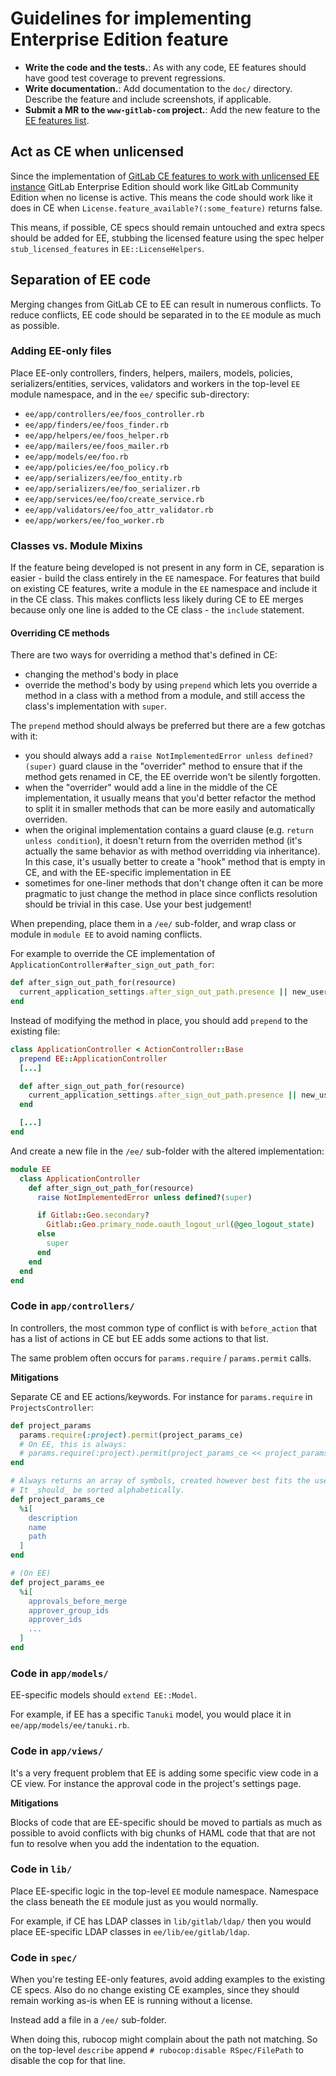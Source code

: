 # Guidelines for implementing Enterprise Edition feature

- **Write the code and the tests.**: As with any code, EE features should have
  good test coverage to prevent regressions.
- **Write documentation.**: Add documentation to the `doc/` directory. Describe
  the feature and include screenshots, if applicable.
- **Submit a MR to the `www-gitlab-com` project.**: Add the new feature to the
  [EE features list][ee-features-list].

## Act as CE when unlicensed

Since the implementation of [GitLab CE features to work with unlicensed EE instance](ee-as-ce)
GitLab Enterprise Edition should work like GitLab Community Edition
when no license is active. This means the code should work like it
does in CE when `License.feature_available?(:some_feature)` returns
false.

This means, if possible, CE specs should remain untouched and extra
specs should be added for EE, stubbing the licensed feature using the
spec helper `stub_licensed_features` in `EE::LicenseHelpers`.

## Separation of EE code

Merging changes from GitLab CE to EE can result in numerous conflicts.
To reduce conflicts, EE code should be separated in to the `EE` module
as much as possible.

### Adding EE-only files

Place EE-only controllers, finders, helpers, mailers, models, policies,
serializers/entities, services, validators and workers in the top-level
`EE` module namespace, and in the `ee/` specific sub-directory:

- `ee/app/controllers/ee/foos_controller.rb`
- `ee/app/finders/ee/foos_finder.rb`
- `ee/app/helpers/ee/foos_helper.rb`
- `ee/app/mailers/ee/foos_mailer.rb`
- `ee/app/models/ee/foo.rb`
- `ee/app/policies/ee/foo_policy.rb`
- `ee/app/serializers/ee/foo_entity.rb`
- `ee/app/serializers/ee/foo_serializer.rb`
- `ee/app/services/ee/foo/create_service.rb`
- `ee/app/validators/ee/foo_attr_validator.rb`
- `ee/app/workers/ee/foo_worker.rb`

### Classes vs. Module Mixins

If the feature being developed is not present in any form in CE, separation is
easier - build the class entirely in the `EE` namespace. For features that build
on existing CE features, write a module in the `EE` namespace and include it
in the CE class. This makes conflicts less likely during CE to EE merges
because only one line is added to the CE class - the `include` statement.

#### Overriding CE methods

There are two ways for overriding a method that's defined in CE:

- changing the method's body in place
- override the method's body by using `prepend` which lets you override a
  method in a class with a method from a module, and still access the class's
  implementation with `super`.

The `prepend` method should always be preferred but there are a few gotchas with it:

- you should always add a `raise NotImplementedError unless defined?(super)`
  guard clause in the "overrider" method to ensure that if the method gets
  renamed in CE, the EE override won't be silently forgotten.
- when the "overrider" would add a line in the middle of the CE implementation,
  it usually means that you'd better refactor the method to split it in
  smaller methods that can be more easily and automatically overriden.
- when the original implementation contains a guard clause (e.g.
  `return unless condition`), it doesn't return from the overriden method (it's
  actually the same behavior as with method overridding via inheritance). In
  this case, it's usually better to create a "hook" method that is empty in CE,
  and with the EE-specific implementation in EE
- sometimes for one-liner methods that don't change often it can be more
  pragmatic to just change the method in place since conflicts resolution
  should be trivial in this case. Use your best judgement!

When prepending, place them in a `/ee/` sub-folder, and wrap class or
module in `module EE` to avoid naming conflicts.

For example to override the CE implementation of
`ApplicationController#after_sign_out_path_for`:

```ruby
def after_sign_out_path_for(resource)
  current_application_settings.after_sign_out_path.presence || new_user_session_path
end
```

Instead of modifying the method in place, you should add `prepend` to
the existing file:

```ruby
class ApplicationController < ActionController::Base
  prepend EE::ApplicationController
  [...]

  def after_sign_out_path_for(resource)
    current_application_settings.after_sign_out_path.presence || new_user_session_path
  end

  [...]
end
```

And create a new file in the `/ee/` sub-folder with the altered implementation:

```ruby
module EE
  class ApplicationController
    def after_sign_out_path_for(resource)
      raise NotImplementedError unless defined?(super)

      if Gitlab::Geo.secondary?
        Gitlab::Geo.primary_node.oauth_logout_url(@geo_logout_state)
      else
        super
      end
    end
  end
end
```

### Code in `app/controllers/`

In controllers, the most common type of conflict is with `before_action` that
has a list of actions in CE but EE adds some actions to that list.

The same problem often occurs for `params.require` / `params.permit` calls.

**Mitigations**

Separate CE and EE actions/keywords. For instance for `params.require` in
`ProjectsController`:

```ruby
def project_params
  params.require(:project).permit(project_params_ce)
  # On EE, this is always:
  # params.require(:project).permit(project_params_ce << project_params_ee)
end

# Always returns an array of symbols, created however best fits the use case.
# It _should_ be sorted alphabetically.
def project_params_ce
  %i[
    description
    name
    path
  ]
end

# (On EE)
def project_params_ee
  %i[
    approvals_before_merge
    approver_group_ids
    approver_ids
    ...
  ]
end
```

### Code in `app/models/`

EE-specific models should `extend EE::Model`.

For example, if EE has a specific `Tanuki` model, you would
place it in `ee/app/models/ee/tanuki.rb`.

### Code in `app/views/`

It's a very frequent problem that EE is adding some specific view code in a CE
view. For instance the approval code in the project's settings page.

**Mitigations**

Blocks of code that are EE-specific should be moved to partials as much as
possible to avoid conflicts with big chunks of HAML code that that are not
fun to resolve when you add the indentation to the equation.

### Code in `lib/`

Place EE-specific logic in the top-level `EE` module namespace. Namespace the
class beneath the `EE` module just as you would normally.

For example, if CE has LDAP classes in `lib/gitlab/ldap/` then you would place
EE-specific LDAP classes in `ee/lib/ee/gitlab/ldap`.

### Code in `spec/`

When you're testing EE-only features, avoid adding examples to the
existing CE specs. Also do no change existing CE examples, since they
should remain working as-is when EE is running without a license.

Instead add a file in a `/ee/` sub-folder.

When doing this, rubocop might complain about the path not
matching. So on the top-level `describe` append `# rubocop:disable
RSpec/FilePath` to disable the cop for that line.

[ee-as-ce]: https://gitlab.com/gitlab-org/gitlab-ee/issues/2500
[ee-features-list]: https://gitlab.com/gitlab-com/www-gitlab-com/blob/master/data/features.yml
